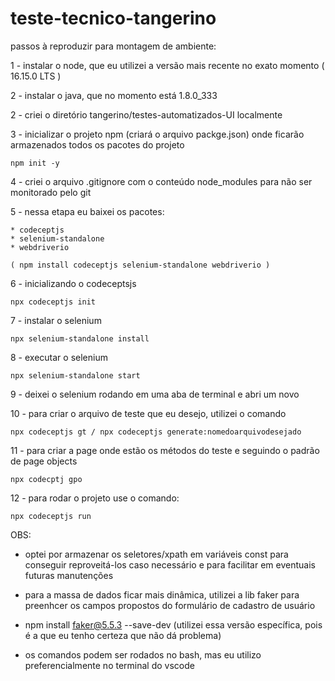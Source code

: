 # teste-tecnico-tangerino

passos à reproduzir para montagem de ambiente: 

1 - instalar o node, que eu utilizei a versão mais recente no exato momento ( 16.15.0 LTS )

2 - instalar o java, que no momento está 1.8.0_333

2 - criei o diretório tangerino/testes-automatizados-UI localmente 

3 - inicializar o projeto npm (criará o arquivo packge.json) onde ficarão armazenados todos os pacotes do projeto

	npm init -y
	
4 - criei o arquivo .gitignore com o conteúdo node_modules para não ser monitorado pelo git

5 - nessa etapa eu baixei os pacotes:

	* codeceptjs
	* selenium-standalone
	* webdriverio
	
	( npm install codeceptjs selenium-standalone webdriverio )

6 - inicializando o codeceptsjs

	npx codeceptjs init
	
7 - instalar o selenium 

	npx selenium-standalone install
	
8 - executar o selenium 

	npx selenium-standalone start
		
9 - deixei o selenium rodando em uma aba de terminal e abri um novo  

10 - para criar o arquivo de teste que eu desejo, utilizei o comando

	npx codeceptjs gt / npx codeceptjs generate:nomedoarquivodesejado

11 - para criar a page onde estão os métodos do teste e seguindo o padrão de page objects

	npx codecptj gpo
	
12 - para rodar o projeto use o comando: 

	npx codeceptjs run 

OBS: 
  - optei por armazenar os seletores/xpath em variáveis const para conseguir reproveitá-los caso necessário e para facilitar em eventuais futuras manutenções 

  - para a massa de dados ficar mais dinâmica, utilizei a lib faker para preenhcer os campos propostos do formulário de cadastro de usuário
  - 
     npm install faker@5.5.3 --save-dev
     (utilizei essa versão específica, pois é a que eu tenho certeza que não dá problema)
     
  - os comandos podem ser rodados no bash, mas eu utilizo preferencialmente no terminal do vscode



 



	
